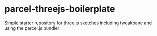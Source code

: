 # parcel-threejs-boilerplate
Simple starter repository for three.js sketches including tweakpane and using the parcel.js bundler
